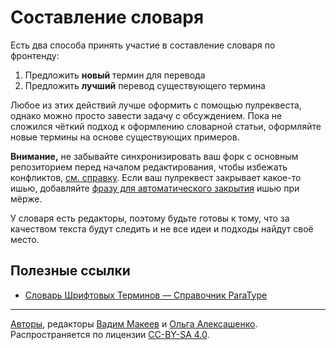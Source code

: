 # Составление словаря

Есть два способа принять участие в составление словаря по фронтенду:

1. Предложить **новый** термин для перевода
2. Предложить **лучший** перевод существующего термина

Любое из этих действий лучше оформить с помощью пулреквеста, однако можно просто завести задачу с обсуждением. Пока не сложился чёткий подход к оформлению словарной статьи, оформляйте новые термины на основе существующих примеров.

**Внимание,** не забывайте синхронизировать ваш форк с основным репозиторием перед началом редактирования, чтобы избежать конфликтов, [см. справку](//help.github.com/articles/syncing-a-fork). Если ваш пулреквест закрывает какое-то ишью, добавляйте [фразу для автоматического закрытия](//help.github.com/articles/closing-issues-using-keywords/) ишью при мёрже.

У словаря есть редакторы, поэтому будьте готовы к тому, что за качеством текста будут следить и не все идеи и подходы найдут своё место.

## Полезные ссылки

- [Словарь Шрифтовых Терминов — Справочник ParaType](http://www.paratype.ru/help/term/)

---
[Авторы](https://github.com/web-standards-ru/dictionary/graphs/contributors), редакторы [Вадим Макеев](http://pepelsbey.net) и [Ольга Алексашенко](http://engelside.net/portfolio/). Распространяется по лицензии [CC-BY-SA 4.0](https://creativecommons.org/licenses/by-sa/4.0/deed.ru).

